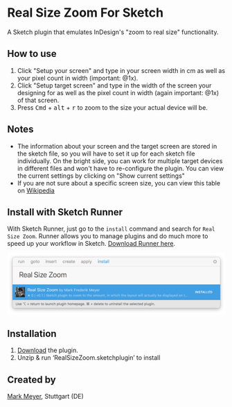 # Real Size Zoom For Sketch
A Sketch plugin that emulates InDesign's "zoom to real size" functionality.

## How to use
 1. Click "Setup your screen" and type in your screen width in cm as well as your pixel count in width (important: @1x).
 2. Click "Setup target screen" and type in the width of the screen your designing for as well as the pixel count in width (again important: @1x) of that screen.
 3. Press <kbd>Cmd</kbd> + <kbd>alt</kbd> + <kbd>r</kbd> to zoom to the size your actual device will be. 

## Notes
 * The information about your screen and the target screen are stored in the sketch file, so you will have to set it up for each sketch file individually. On the bright side, you can work for multiple target devices in different files and won't have to re-configure the plugin. You can view the current settings by clicking on "Show current settings"
 * If you are not sure about a specific screen size, you can view this table on [Wikipedia](https://en.wikipedia.org/wiki/Display_size)

## Install with Sketch Runner
With Sketch Runner, just go to the `install` command and search for `Real Size Zoom`. Runner allows you to manage plugins and do much more to speed up your workflow in Sketch. [Download Runner here](http://www.sketchrunner.com).

![Sketch Runner screenshot](./Screenshots/sketch-runner.png)

## Installation
 1. [Download](https://github.com/phytrisha/RealSizeZoom/archive/master.zip) the plugin.
 2. Unzip & run ‘RealSizeZoom.sketchplugin’ to install

## Created by
[Mark Meyer](https://github.com/phytrisha), Stuttgart (DE)
